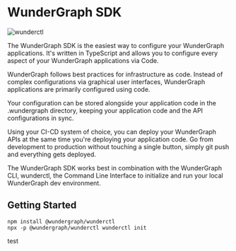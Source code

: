 # WunderGraph SDK

![wunderctl](https://img.shields.io/npm/v/@wundergraph/sdk.svg)

The WunderGraph SDK is the easiest way to configure your WunderGraph applications. It's written in TypeScript and allows you to configure every aspect of your WunderGraph applications via Code.

WunderGraph follows best practices for infrastructure as code. Instead of complex configurations via graphical user interfaces, WunderGraph applications are primarily configured using code.

Your configuration can be stored alongside your application code in the .wundergraph directory, keeping your application code and the API configurations in sync.

Using your CI-CD system of choice, you can deploy your WunderGraph APIs at the same time you're deploying your application code. Go from development to production without touching a single button, simply git push and everything gets deployed.

The WunderGraph SDK works best in combination with the WunderGraph CLI, wunderctl, the Command Line Interface to initialize and run your local WunderGraph dev environment.

## Getting Started

```shell
npm install @wundergraph/wunderctl
npx -p @wundergraph/wunderctl wunderctl init
```

test

